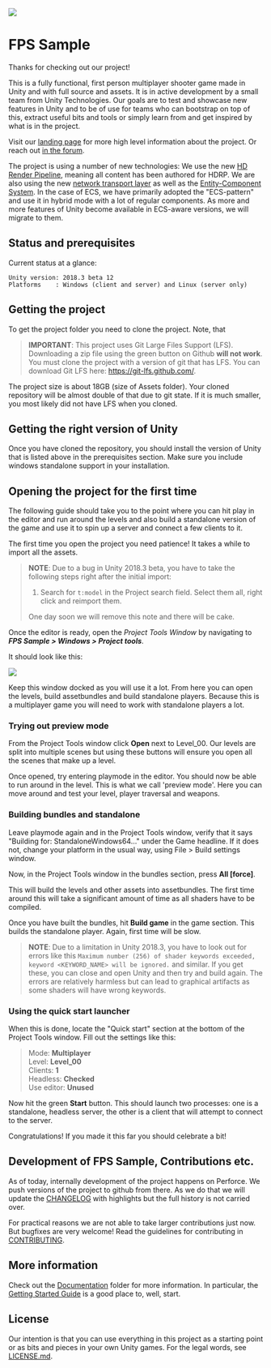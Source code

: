 ![](Documentation/Images/Banner.png)

# FPS Sample

Thanks for checking out our project!

This is a fully functional, first person multiplayer shooter game made in
Unity and with full source and assets. It is in active development by a small
team from Unity Technologies. Our goals are to test and showcase new
features in Unity and to be of use for teams who can bootstrap on top of
this, extract useful bits and tools or simply learn from and get inspired by
what is in the project.

Visit our [landing page](https://unity.com/fps-sample) for more high
level information about the project. Or reach out [in the forum](https://forum.unity.com/forums/fps-sample-game.184).

The project is using a number of new technologies: We use the new [HD Render
Pipeline](https://github.com/Unity-Technologies/ScriptableRenderPipeline), meaning 
all content has been authored for HDRP. We are also using the new
[network transport layer](https://github.com/Unity-Technologies/multiplayer) as well as the [Entity-Component System](https://unity3d.com/unity/features/job-system-ECS). 
In the case of ECS, we have primarily adopted the "ECS-pattern" and use it in
hybrid mode with a lot of regular components. As more and more features of
Unity become available in ECS-aware versions, we will migrate to them.

## Status and prerequisites

Current status at a glance:
```
Unity version: 2018.3 beta 12 
Platforms    : Windows (client and server) and Linux (server only)
```

## Getting the project

To get the project folder you need to clone the project.
Note, that 

> __IMPORTANT__: 
> This project uses Git Large Files Support (LFS). Downloading a zip file using the green button on Github
> **will not work**. You must clone the project with a version of git that has LFS.
> You can download Git LFS here: https://git-lfs.github.com/.

The project size is about 18GB (size of Assets folder). Your cloned repository
will be almost double of that due to git state. If it is much smaller,
you most likely did not have LFS when you cloned.

## Getting the right version of Unity

Once you have cloned the repository, you should install
the version of Unity that is listed above in the prerequisites section. Make
sure you include windows standalone support in your installation.

## Opening the project for the first time

The following guide should take you to the point where
you can hit play in the editor and run around the levels and also build a
standalone version of the game and use it to spin up a server and connect a
few clients to it.

The first time you open the project you need patience! It takes a while
to import all the assets.

> __NOTE__: Due to a bug in Unity 2018.3 beta, you have to take
the following steps right after the initial import:
> 1. Search for `t:model` in the Project search field. Select them all, right click and reimport them.
>
> One day soon we will remove this note and there will be cake.

Once the editor is ready, open the _Project Tools Window_ by
navigating to ___FPS Sample > Windows > Project tools___.

It should look like this:

![](Documentation/Images/ProjectTools.png)

Keep this window docked as you will use it a lot. From here you can open the
levels, build assetbundles and build standalone players. Because this is a
multiplayer game you will need to work with standalone players a lot.

### Trying out preview mode

From the Project Tools window click __Open__ next to Level_00. Our levels are
split into multiple scenes but using these buttons will ensure you open all the scenes
that make up a level.

Once opened, try entering playmode in the editor. You should now
be able to run around in the level. This is what we call 'preview mode'. Here
you can move around and test your level, player traversal and weapons.

### Building bundles and standalone

Leave playmode again and in the Project Tools window, verify that
it says "Building for: StandaloneWindows64..." under the Game headline.
If it does not, change your platform in the usual way, using File > Build
settings window.

Now, in the Project Tools window in the bundles section, press __All \[force\]__.

This will build the levels and other assets into assetbundles. The first time
around this will take a significant amount of time as all shaders have to be
compiled.

Once you have built the bundles, hit __Build game__ in the game section.
This builds the standalone player. Again, first time will be slow.

> __NOTE__: Due to a limitation in Unity 2018.3, you have to look out for errors like this `Maximum number (256) of shader keywords exceeded, keyword <KEYWORD_NAME> will be ignored.` and similar. If you get these, you can close and open Unity and then try and build again. The errors are relatively harmless but can lead to graphical artifacts as some shaders will have wrong keywords.

### Using the quick start launcher

When this is done, locate the "Quick start" section at the bottom of the
Project Tools window. Fill out the settings like this:

> Mode: __Multiplayer__\
> Level: __Level_00__\
> Clients: __1__\
> Headless: __Checked__\
> Use editor: __Unused__

Now hit the green __Start__ button. This should launch two processes: one is
a standalone, headless server, the other is a client that will attempt to
connect to the server.

Congratulations! If you made it this far you should celebrate a bit!

## Development of FPS Sample, Contributions etc.

As of today, internally development of the project happens on Perforce. We
push versions of the project to github from there. As we do that we will update
the [CHANGELOG](CHANGELOG.md) with highlights but the full history is not
carried over.

For practical reasons we are not able to take larger contributions
just now. But bugfixes are very welcome! Read the guidelines for
contributing in [CONTRIBUTING](CONTRIBUTING.md).

## More information

Check out the [Documentation](Documentation/) folder for more information. In particular, the [Getting Started Guide](Documentation/GettingStarted.md) is a good place to, well, start.

## License

Our intention is that you can use everything in this project as a starting
point or as bits and pieces in your own Unity games. For the legal words, see
[LICENSE.md](LICENSE.md).